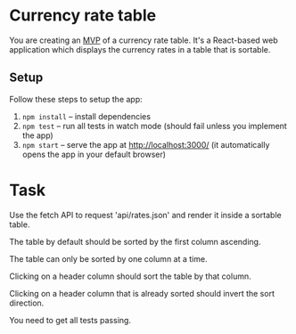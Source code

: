 # Currency rate table

You are creating an [MVP](https://en.wikipedia.org/wiki/Minimum_viable_product) of a currency rate table. It's a React-based web application which displays the currency rates in a table that is sortable.

## Setup

Follow these steps to setup the app:

1. `npm install` – install dependencies
2. `npm test` – run all tests in watch mode (should fail unless you implement the app)
3. `npm start` – serve the app at [http://localhost:3000/](http://localhost:3000/) (it automatically opens the app in your default browser)

# Task

Use the fetch API to request 'api/rates.json' and render it inside a sortable table.

The table by default should be sorted by the first column ascending.

The table can only be sorted by one column at a time.

Clicking on a header column should sort the table by that column.

Clicking on a header column that is already sorted should invert the sort direction.

You need to get all tests passing.